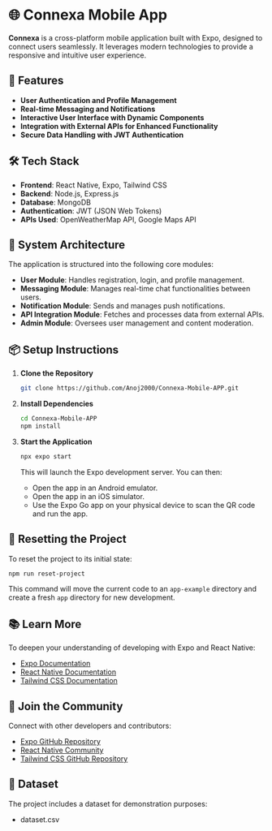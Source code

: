 # 🌐 Connexa Mobile App

**Connexa** is a cross-platform mobile application built with Expo, designed to connect users seamlessly. It leverages modern technologies to provide a responsive and intuitive user experience.

## 🚀 Features

* **User Authentication and Profile Management**
* **Real-time Messaging and Notifications**
* **Interactive User Interface with Dynamic Components**
* **Integration with External APIs for Enhanced Functionality**
* **Secure Data Handling with JWT Authentication**

## 🛠️ Tech Stack

* **Frontend**: React Native, Expo, Tailwind CSS
* **Backend**: Node.js, Express.js
* **Database**: MongoDB
* **Authentication**: JWT (JSON Web Tokens)
* **APIs Used**: OpenWeatherMap API, Google Maps API

## 📐 System Architecture

The application is structured into the following core modules:

* **User Module**: Handles registration, login, and profile management.
* **Messaging Module**: Manages real-time chat functionalities between users.
* **Notification Module**: Sends and manages push notifications.
* **API Integration Module**: Fetches and processes data from external APIs.
* **Admin Module**: Oversees user management and content moderation.

## 📦 Setup Instructions

1. **Clone the Repository**

   ```bash
   git clone https://github.com/Anoj2000/Connexa-Mobile-APP.git
   ```

2. **Install Dependencies**

   ```bash
   cd Connexa-Mobile-APP
   npm install
   ```

3. **Start the Application**

   ```bash
   npx expo start
   ```

   This will launch the Expo development server. You can then:
   * Open the app in an Android emulator.
   * Open the app in an iOS simulator.
   * Use the Expo Go app on your physical device to scan the QR code and run the app.

## 🔄 Resetting the Project

To reset the project to its initial state:

```bash
npm run reset-project
```

This command will move the current code to an `app-example` directory and create a fresh `app` directory for new development.

## 📚 Learn More

To deepen your understanding of developing with Expo and React Native:

* [Expo Documentation](https://docs.expo.dev/)
* [React Native Documentation](https://reactnative.dev/docs/getting-started)
* [Tailwind CSS Documentation](https://tailwindcss.com/docs)

## 🤝 Join the Community

Connect with other developers and contributors:

* [Expo GitHub Repository](https://github.com/expo/expo)
* [React Native Community](https://github.com/facebook/react-native)
* [Tailwind CSS GitHub Repository](https://github.com/tailwindlabs/tailwindcss)

## 📁 Dataset

The project includes a dataset for demonstration purposes:
* dataset.csv